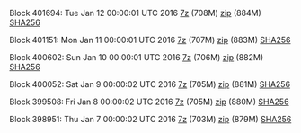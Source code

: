 Block 401694: Tue Jan 12 00:00:01 UTC 2016 [7z](https://transfer.sh/O8Rw2/bootstrap.dat.20160112.7z) (708M) [zip](https://transfer.sh/cGq69/bootstrap.dat.20160112.zip) (884M) [SHA256](https://transfer.sh/Es75j/sha256.txt)

Block 401151: Mon Jan 11 00:00:01 UTC 2016 [7z](https://transfer.sh/mf9Xn/bootstrap.dat.20160111.7z) (707M) [zip](https://transfer.sh/BnHFs/bootstrap.dat.20160111.zip) (883M) [SHA256](https://transfer.sh/16Czu4/sha256.txt)

Block 400602: Sun Jan 10 00:00:01 UTC 2016 [7z](https://transfer.sh/Jp77T/bootstrap.dat.20160110.7z) (706M) [zip](https://transfer.sh/OMDyl/bootstrap.dat.20160110.zip) (882M) [SHA256](https://transfer.sh/lxfz8/sha256.txt)

Block 400052: Sat Jan  9 00:00:02 UTC 2016 [7z](https://transfer.sh/51zr7/bootstrap.dat.20160109.7z) (705M) [zip](https://transfer.sh/2zUEu/bootstrap.dat.20160109.zip) (881M) [SHA256](https://transfer.sh/Ix0sZ/sha256.txt)

Block 399508: Fri Jan  8 00:00:02 UTC 2016 [7z](https://transfer.sh/9yu8F/bootstrap.dat.20160108.7z) (705M) [zip](https://transfer.sh/D3sQu/bootstrap.dat.20160108.zip) (880M) [SHA256](https://transfer.sh/17isd0/sha256.txt)

Block 398951: Thu Jan  7 00:00:02 UTC 2016 [7z](https://transfer.sh/VQHhN/bootstrap.dat.20160107.7z) (703M) [zip](https://transfer.sh/P9Zkr/bootstrap.dat.20160107.zip) (879M) [SHA256](https://transfer.sh/9F9jp/sha256.txt)
